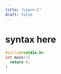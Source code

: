 ```yaml
---
title: "Learn C"
draft: false
---
```


# syntax here

```c
#include<stdio.h>
int main(){
  return 0;
}
```
